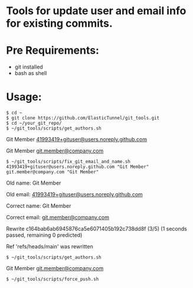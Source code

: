 # Tools for update user and email info for existing commits.

# Pre Requirements:
- git installed
- bash as shell

# Usage:
```
$ cd ~
$ git clone https://github.com/ElasticTunnel/git_tools.git
$ cd ~/your_git_repo/
$ ~/git_tools/scripts/get_authors.sh
```

 Git Member <41993419+gituser@users.noreply.github.com>

 Git Member <git.member@company.com>

```
$ ~/git_tools/scripts/fix_git_email_and_name.sh 41993419+gituser@users.noreply.github.com "Git Member" git.member@company.com "Git Member"
```

 Old name: Git Member

 Old email: 41993419+gituser@users.noreply.github.com

 Correct name: Git Member

 Correct email: git.member@company.com

 Rewrite c164bab6ab6945876ca5e6071405b192c738dd8f (3/5) (1 seconds passed, remaining 0 predicted)

 Ref 'refs/heads/main' was rewritten


```
$ ~/git_tools/scripts/get_authors.sh
```

 Git Member <git.member@company.com>


```
$ ~/git_tools/scripts/force_push.sh
```

